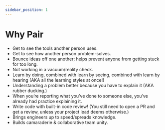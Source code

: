 ```yaml
---
sidebar_position: 1
---
```


# Why Pair

- Get to see the tools another person uses.
- Get to see how another person problem-solves.
- Bounce ideas off one another; helps prevent anyone from getting stuck for too
  long.
- Not working in a vacuum/reality check.
- Learn by doing, combined with learn by seeing, combined with learn by hearing
  (AKA all the learning styles at once!)
- Understanding a problem better because you have to explain it (AKA rubber
  ducking.)
- When you’re reporting what you’ve done to someone else, you’ve already had
  practice explaining it.
- Write code with built-in code review! (You still need to open a PR and get a
  review, unless your project lead deems otherwise.)
- Brings engineers up to speed/spreads knowledge.
- Builds camaraderie & collaborative team unity.
